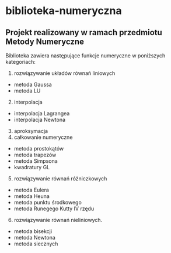 # biblioteka-numeryczna
## Projekt realizowany w ramach przedmiotu Metody Numeryczne
Biblioteka zawiera następujące funkcje numeryczne w poniższych kategoriach:
1. rozwiązywanie układów równań liniowych
* metoda Gaussa
* metoda LU
2. interpolacja
* interpolacja Lagrangea
* interpolacja Newtona
3. aproksymacja
4. całkowanie numeryczne
* metoda prostokątów
* metoda trapezów
* metoda Simpsona
* kwadratury GL
5. rozwiązywanie równań różniczkowych
* metoda Eulera
* metoda Heuna
* metoda punktu środkowego
* metoda Runegego Kutty IV rzędu
6. rozwiązywanie równań nieliniowych.
* metoda bisekcji
* metoda Newtona
* metoda siecznych
